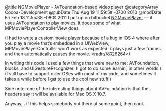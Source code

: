 @title NGMoviePlayer - AVFoundation-based video player
@categoryArray Cocoa-Development
@pubDate Thu Aug 19 11:59:50 -0700 2010
@modDate Fri Feb 18 11:55:38 -0800 2011
I put up on bitbucket <a href="http://bitbucket.org/brentsimmons/ngmovieplayer/src">NGMoviePlayer</a> — it uses AVFoundation to play movies. It does some of what MPMoviePlayerControllerView does.

(I had to write a custom movie player because of a bug in iOS 4 where after you play a movie that’s embedded in a UIWebView, MPMoviePlayerController won’t work as expected: it plays just a few frames and then automatically pauses the movie. &lt;<a href="radr://8326264">radr://8326264</a>&gt;)

In writing this code I used a few things that were new to me: AVFoundation, blocks, and UIGestureRecognizer. (I got to do some learnin’, in other words.) (I still have to support older OSes with most of my code, and sometimes it takes a while before I get to use the cool new stuff.)

Side note: one of the interesting things about AVFoundation is that the headers say it will be available for Mac OS X 10.7.

Anyway... if this helps somebody out there at some point, then cool.
